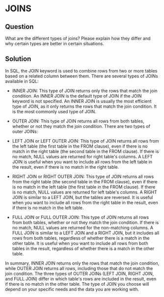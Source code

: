 # JOINS

## Question

What are the different types of joins? Please explain how they differ and why
certain types are better in certain situations.

## Solution

In SQL, the JOIN keyword is used to combine rows from two or more tables based
on a related column between them. There are several types of JOINs available in
SQL:

- INNER JOIN: This type of JOIN returns only the rows that match the join
  condition. An INNER JOIN is the default type of JOIN if the JOIN keyword is
  not specified. An INNER JOIN is usually the most efficient type of JOIN, as it
  only returns the rows that match the join condition. It is the most commonly
  used type of JOIN.

- OUTER JOIN: This type of JOIN returns all rows from both tables, whether or
  not they match the join condition. There are two types of outer JOINs:

- LEFT JOIN or LEFT OUTER JOIN: This type of JOIN returns all rows from the left
  table (the first table in the FROM clause), even if there is no match in the
  right table (the second table in the FROM clause). If there is no match, NULL
  values are returned for right table's columns. A LEFT JOIN is useful when you
  want to include all rows from the left table in the result, even if there is
  no match in the right table.

- RIGHT JOIN or RIGHT OUTER JOIN: This type of JOIN returns all rows from the
right table (the second table in the FROM clause), even if there is no match in
the left table (the first table in the FROM clause). If there is no match, NULL
values are returned for left table's columns. A RIGHT JOIN is similar to a LEFT
JOIN, but the tables are reversed. It is useful when you want to include all
rows from the right table in the result, even if there is no match in the left
table.

- FULL JOIN or FULL OUTER JOIN: This type of JOIN returns all rows from both
tables, whether or not they match the join condition. If there is no match, NULL
values are returned for the non-matching columns. A FULL JOIN is similar to a
LEFT JOIN and a RIGHT JOIN, but it includes all rows from both tables,
regardless of whether there is a match in the other table. It is useful when you
want to include all rows from both tables in the result, regardless of whether
there is a match in the other table.

In summary, INNER JOIN returns only the rows that match the join condition,
while OUTER JOIN returns all rows, including those that do not match the join
condition. The three types of OUTER JOINs (LEFT JOIN, RIGHT JOIN, and FULL JOIN)
differ in which table's rows are included in the result, even if there is no
match in the other table. The type of JOIN you choose will depend on your
specific needs and the data you are working with.
